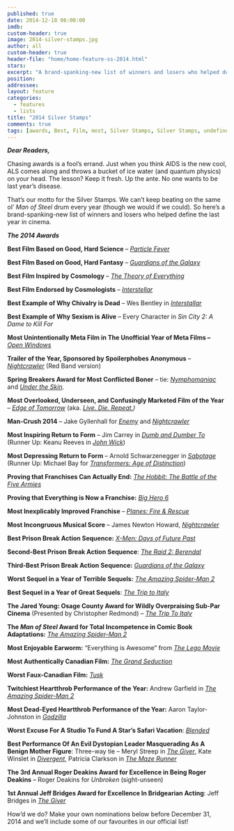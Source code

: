 ```yaml
---
published: true
date: 2014-12-18 06:00:00
imdb: 
custom-header: true
image: 2014-silver-stamps.jpg
author: all 
custom-header: true
header-file: "home/home-feature-ss-2014.html"
stars: 
excerpt: "A brand-spanking-new list of winners and losers who helped define the last year in cinema."
position: 
addressee: 
layout: feature
categories: 
  - features
  - lists
title: "2014 Silver Stamps"
comments: true
tags: [awards, Best, Film, most, Silver Stamps, Silver Stamps, undefined]
---
```

**_Dear Readers,_**

Chasing awards is a fool’s errand. Just when you think AIDS is the new cool, ALS comes along and throws a bucket of ice water (and quantum physics) on your head. The lesson? Keep it fresh. Up the ante. No one wants to be last year’s disease. 

That’s our motto for the Silver Stamps. We can’t keep beating on the same ol’ _Man of Steel_ drum every year (though we would if we could). So here’s a brand-spanking-new list of winners and losers who helped define the last year in cinema.

**_The 2014 Awards_**

**Best Film Based on Good, Hard Science** – [_Particle Fever_](http://www.dearcastandcrew.com/content/2014/8/19/particle-fever.html)

**Best Film Based on Good, Hard Fantasy** – [_Guardians of the Galaxy_](http://www.dearcastandcrew.com/content/2014/8/1/guardians-of-the-galaxy.html)

**Best Film Inspired by Cosmology** – [_The Theory of Everything_](http://www.dearcastandcrew.com/content/2014/12/1/the-theory-of-everything.html)

**Best Film Endorsed by Cosmologists** – [_Interstellar_](http://www.dearcastandcrew.com/content/2014/11/10/interstellar.html)

**Best Example of Why Chivalry is Dead** – Wes Bentley in [_Interstallar_](http://www.dearcastandcrew.com/content/2014/11/10/interstellar.html)

**Best Example of Why Sexism is Alive** – Every Character in _Sin City 2: A Dame to Kill For_

**Most Unintentionally Meta Film in The Unofficial Year of Meta Films –** [_Open Windows_](http://www.dearcastandcrew.com/content/2014/10/20/open-windows.html)

**Trailer of the Year, Sponsored by Spoilerphobes Anonymous** – [_Nightcrawler_](http://www.dearcastandcrew.com/content/2014/10/29/nightcrawler.html) (Red Band version)

**Spring Breakers Award for Most Conflicted Boner** – tie: [_Nymphomaniac_](http://www.dearcastandcrew.com/content/2014/3/28/nymphomanic-vol-1-and-2.html) and [_Under the Skin_](http://www.dearcastandcrew.com/content/2014/6/11/under-the-skin.html). 

**Most Overlooked, Underseen, and Confusingly Marketed Film of the Year** – [_Edge of Tomorrow_](http://www.dearcastandcrew.com/content/2014/6/6/edge-of-tomorrow.html) (aka. [_Live. Die. Repeat._](http://www.dearcastandcrew.com/content/2014/9/2/summer-of-2014-the-revisitation.html)_)_

**Man-Crush 2014** – Jake Gyllenhall for [_Enemy_](http://www.dearcastandcrew.com/content/2014/3/11/enemy.html) and [_Nightcrawler_](http://www.dearcastandcrew.com/content/2014/10/29/nightcrawler.html)

**Most Inspiring Return to Form** – Jim Carrey in [_Dumb and Dumber To_](http://www.dearcastandcrew.com/content/2014/11/14/dumb-and-dumber-to.html) (Runner Up: Keanu Reeves in [_John Wick_](http://www.dearcastandcrew.com/content/2014/10/30/john-wick.html))

**Most Depressing Return to Form** – Arnold Schwarzenegger in [_Sabotage_](http://www.dearcastandcrew.com/content/2014/8/15/sabotage.html) (Runner Up: Michael Bay for [_Transformers: Age of Distinction_](http://www.dearcastandcrew.com/content/2014/6/27/transformers-age-of-extinction.html))

**Proving that Franchises Can Actually End:** [_The Hobbit: The Battle of the Five Armies_](/content/2014/12/17/the-hobbit-the-battle-of-the-five-armies.html)

**Proving that Everything is Now a Franchise:** [_Big Hero 6_](http://www.dearcastandcrew.com/content/2014/11/18/big-hero-6.html)

**Most Inexplicably Improved Franchise** – [_Planes: Fire & Rescue_](http://www.dearcastandcrew.com/content/2014/7/21/planes-fire-rescue.html)

**Most Incongruous Musical Score** – James Newton Howard, [_Nightcrawler_](http://www.dearcastandcrew.com/content/2014/10/29/nightcrawler.html)

**Best Prison Break Action Sequence:** [_X-Men: Days of Future Past_](http://www.dearcastandcrew.com/content/2014/5/30/x-men-days-of-future-past.html)

**Second-Best Prison Break Action Sequence**: [_The Raid 2:_ _Berendal_](http://www.dearcastandcrew.com/content/2014/4/10/the-raid-2-berendal.html)

**Third-Best Prison Break Action Sequence:** [_Guardians of the Galaxy_](http://www.dearcastandcrew.com/content/2014/8/1/guardians-of-the-galaxy.html)

**Worst Sequel in a Year of Terrible Sequels:** [_The Amazing Spider-Man 2_](http://www.dearcastandcrew.com/content/2014/4/30/the-amazing-spider-man-2.html)

**Best Sequel in a Year of Great Sequels**: [_The Trip to Italy_](http://www.dearcastandcrew.com/content/2014/10/1/the-trip-to-italy.html)

**The Jared Young: Osage County Award for Wildly Overpraising Sub-Par Cinema** (Presented by Christopher Redmond) – [_The Trip To Italy_](http://www.dearcastandcrew.com/content/2014/10/1/the-trip-to-italy.html)

**The _Man of Steel_ Award for Total Incompetence in Comic Book Adaptations:** [_The Amazing Spider-Man 2_](http://www.dearcastandcrew.com/content/2014/4/30/the-amazing-spider-man-2.html)

**Most Enjoyable Earworm:** “Everything is Awesome” from [_The Lego Movie_](http://www.dearcastandcrew.com/content/2014/2/7/the-lego-movie.html)

**Most Authentically Canadian Film:** [_The Grand Seduction_](http://www.dearcastandcrew.com/content/2013/9/18/the-grand-seduction.html)

**Worst Faux-Canadian Film:** [_Tusk_](http://www.dearcastandcrew.com/content/2014/10/16/tusk.html)

**Twitchiest Heartthrob Performance of the Year:** Andrew Garfield in [_The Amazing Spider-Man 2_](http://www.dearcastandcrew.com/content/2014/4/30/the-amazing-spider-man-2.html)

**Most Dead-Eyed Heartthrob Performance of the Year:** Aaron Taylor-Johnston in [_Godzilla_](http://www.dearcastandcrew.com/content/2014/5/16/godzilla.html)

**Worst Excuse For A Studio To Fund A Star’s Safari Vacation**:  [_Blended_](http://www.dearcastandcrew.com/content/2014/5/23/blended.html)

**Best Performance Of An Evil Dystopian Leader Masquerading As A Benign Mother Figure**: Three-way tie – Meryl Streep in [_The Giver_](http://www.dearcastandcrew.com/content/2014/8/21/the-giver.html), Kate Winslet in [_Divergent_,](http://www.dearcastandcrew.com/content/2014/3/22/divergent.html) Patricia Clarkson in [_The Maze Runner_](http://www.dearcastandcrew.com/content/2014/10/7/the-maze-runner.html)

**The 3rd Annual Roger Deakins Award for Excellence in Being Roger Deakins** – Roger Deakins for _Unbroken_ (sight-unseen)

**1st Annual Jeff Bridges Award for Excellence In Bridgearian Acting**: Jeff Bridges in [_The Giver_](http://www.dearcastandcrew.com/content/2014/8/21/the-giver.html)

How’d we do? Make your own nominations below before December 31, 2014 and we’ll include some of our favourites in our official list!